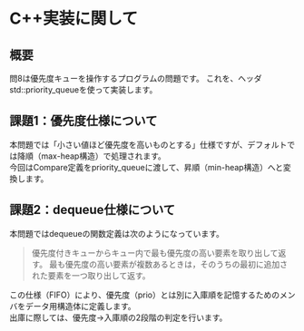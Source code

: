# C++実装に関して

## 概要
問8は優先度キューを操作するプログラムの問題です。
これを、<queue>ヘッダ std::priority_queueを使って実装します。

## 課題1：優先度仕様について
本問題では「小さい値ほど優先度を高いものとする」仕様ですが、デフォルトでは降順（max-heap構造）で処理されます。<br>
今回はCompare定義をpriority_queueに渡して、昇順（min-heap構造）へと変換します。

## 課題2：dequeue仕様について
本問題ではdequeueの関数定義は次のようになっています。
> 優先度付きキューからキュー内で最も優先度の高い要素を取り出して返す。
> 最も優先度の高い要素が複数あるときは，そのうちの最初に追加された要素を一つ取り出して返す。

この仕様（FIFO）により、優先度（prio）とは別に入庫順を記憶するためのメンバをデータ用構造体に定義します。<br>
出庫に際しては、優先度→入庫順の2段階の判定を行います。
